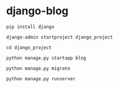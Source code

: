 # django-blog

<code>pip install django</code>

<code>django-admin startproject django_project</code>

<code>cd django_project</code>

<code>python manage.py startapp blog</code>

<code>python manage.py migrate</code>

<code>python manage.py runserver</code>